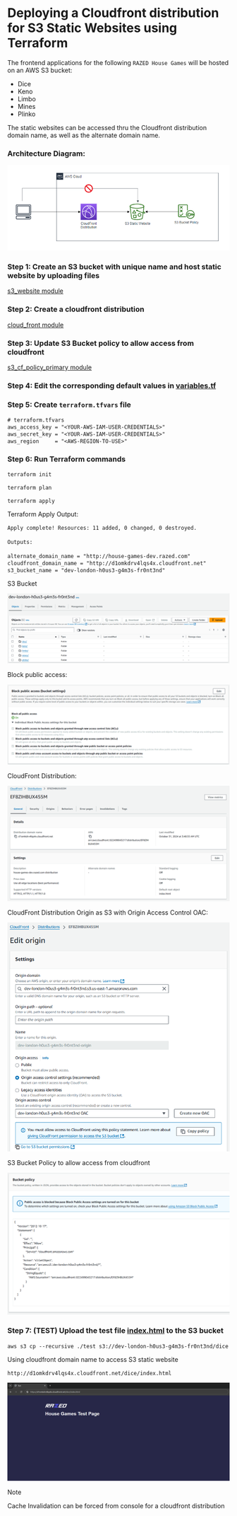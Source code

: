 # Deploying a Cloudfront distribution for S3 Static Websites using Terraform

The frontend applications for the following ```RAZED House Games``` will be hosted on an AWS S3 bucket:
- Dice
- Keno
- Limbo
- Mines
- Plinko

The static websites can be accessed thru the Cloudfront distribution domain name, as well as the alternate domain name. 

### Architecture Diagram:

![alt text](https://github.com/jbetueldev/terraforms/blob/main/s3-cloudfront/images/diagram.png)

### Step 1: Create an S3 bucket with unique name and host static website by uploading files

[s3_website module](modules/s3-static-website/main.tf)

### Step 2: Create a cloudfront distribution 

[cloud_front module](modules/cloud-front/main.tf)

### Step 3: Update S3 Bucket policy to allow access from cloudfront 

[s3_cf_policy_primary module](modules/s3-cf-policy/main.tf)

### Step 4: Edit the corresponding default values in [variables.tf](variables.tf)

### Step 5: Create ```terraform.tfvars``` file
```
# terraform.tfvars
aws_access_key = "<YOUR-AWS-IAM-USER-CREDENTIALS>"
aws_secret_key = "<YOUR-AWS-IAM-USER-CREDENTIALS>"
aws_region     = "<AWS-REGION-TO-USE>"
```

### Step 6: Run Terraform commands
```
terraform init
```
```
terraform plan
```
```
terraform apply
```

Terraform Apply Output:
```
Apply complete! Resources: 11 added, 0 changed, 0 destroyed.

Outputs:

alternate_domain_name = "http://house-games-dev.razed.com"
cloudfront_domain_name = "http://d1omkdrv4lqs4x.cloudfront.net"
s3_bucket_name = "dev-london-h0us3-g4m3s-fr0nt3nd"
```

S3 Bucket

![alt text](https://github.com/jbetueldev/terraforms/blob/main/s3-cloudfront/images/s3bucket.png)

Block public access:

![alt text](https://github.com/jbetueldev/terraforms/blob/main/s3-cloudfront/images/s3blockpublicaccess.png)

CloudFront Distribution:

![alt text](https://github.com/jbetueldev/terraforms/blob/main/s3-cloudfront/images/cfdist.png)

CloudFront Distribution Origin as S3 with Origin Access Control OAC:

![alt text](https://github.com/jbetueldev/terraforms/blob/main/s3-cloudfront/images/s3oac.png)

S3 Bucket Policy to allow access from cloudfront 

![alt text](https://github.com/jbetueldev/terraforms/blob/main/s3-cloudfront/images/s3policy.png)

### Step 7: (TEST) Upload the test file [index.html](test/index.html) to the S3 bucket
```
aws s3 cp --recursive ./test s3://dev-london-h0us3-g4m3s-fr0nt3nd/dice
```

Using cloudfront domain name to access S3 static website
```
http://d1omkdrv4lqs4x.cloudfront.net/dice/index.html
```

![alt text](https://github.com/jbetueldev/terraforms/blob/main/s3-cloudfront/images/website.png)

> [!NOTE]
> Cache Invalidation can be forced from console for a cloudfront distribution
